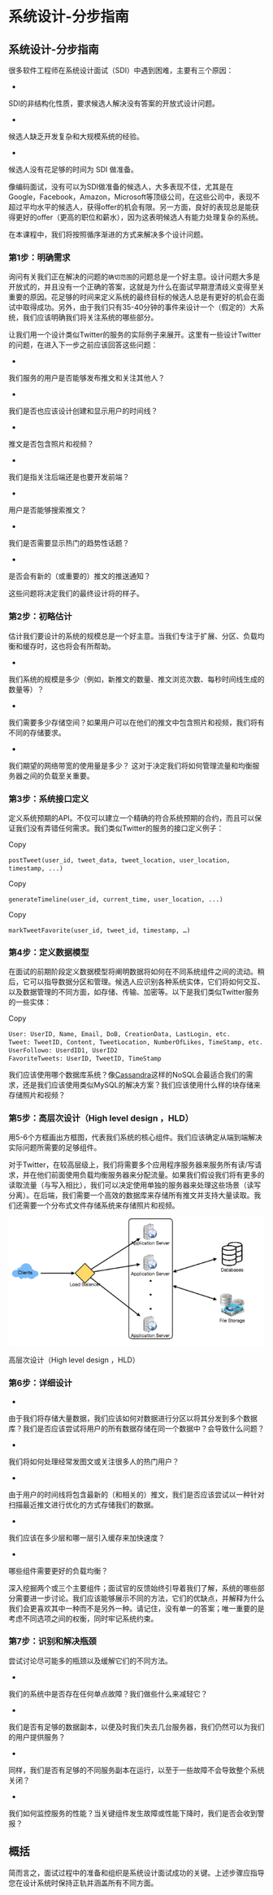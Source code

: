 # 系统设计-分步指南

## 系统设计-分步指南

很多软件工程师在系统设计面试（SDI）中遇到困难，主要有三个原因：

- 

  SDI的非结构化性质，要求候选人解决没有答案的开放式设计问题。

- 

  候选人缺乏开发复杂和大规模系统的经验。

- 

  候选人没有花足够的时间为 SDI 做准备。

像编码面试，没有可以为SDI做准备的候选人，大多表现不佳，尤其是在Google，Facebook，Amazon，Microsoft等顶级公司，在这些公司中，表现不超过平均水平的候选人，获得offer的机会有限。另一方面，良好的表现总是能获得更好的offer（更高的职位和薪水），因为这表明候选人有能力处理复杂的系统。

在本课程中，我们将按照循序渐进的方式来解决多个设计问题。

### 第1步：明确需求

询问有关我们正在解决的问题的`确切范围`的问题总是一个好主意。设计问题大多是开放式的，并且没有一个正确的答案，这就是为什么在面试早期澄清歧义变得至关重要的原因。花足够的时间来定义系统的最终目标的候选人总是有更好的机会在面试中取得成功。另外，由于我们只有35-40分钟的事件来设计一个（假定的）大系统，我们应该明确我们将关注系统的哪些部分。

让我们用一个设计类似Twitter的服务的实际例子来展开。这里有一些设计Twitter的问题，在进入下一步之前应该回答这些问题：

- 

  我们服务的用户是否能够发布推文和关注其他人？

- 

  我们是否也应该设计创建和显示用户的时间线？

- 

  推文是否包含照片和视频？

- 

  我们是指关注后端还是也要开发前端？

- 

  用户是否能够搜索推文？

- 

  我们是否需要显示热门的趋势性话题？

- 

  是否会有新的（或重要的）推文的推送通知？

这些问题将决定我们的最终设计将的样子。

### 第2步：初略估计

估计我们要设计的系统的规模总是一个好主意。当我们专注于扩展、分区、负载均衡和缓存时，这也将会有所帮助。

- 

  我们系统的规模是多少（例如，新推文的数量、推文浏览次数、每秒时间线生成的数量等）？

- 

  我们需要多少存储空间？如果用户可以在他们的推文中包含照片和视频，我们将有不同的存储要求。

- 

  我们期望的网络带宽的使用量是多少？ 这对于决定我们将如何管理流量和均衡服务器之间的负载至关重要。

### 第3步：系统接口定义

定义系统预期的API。不仅可以建立一个精确的符合系统预期的合约，而且可以保证我们没有弄错任何需求。我们类似Twitter的服务的接口定义例子：

Copy

```
postTweet(user_id, tweet_data, tweet_location, user_location, timestamp, ...)  
```

Copy

```
generateTimeline(user_id, current_time, user_location, ...)  
```

Copy

```
markTweetFavorite(user_id, tweet_id, timestamp, …)
```

### 第4步：定义数据模型

在面试的前期阶段定义数据模型将阐明数据将如何在不同系统组件之间的流动。稍后，它可以指导数据分区和管理。候选人应识别各种系统实体，它们将如何交互、以及数据管理的不同方面，如存储、传输、加密等。以下是我们类似Twitter服务的一些实体：

Copy

```
User: UserID, Name, Email, DoB, CreationData, LastLogin, etc.
Tweet: TweetID, Content, TweetLocation, NumberOfLikes, TimeStamp, etc.
UserFollowo: UserdID1, UserID2
FavoriteTweets: UserID, TweetID, TimeStamp
```

我们应该使用哪个数据库系统？像[Cassandra](https://en.wikipedia.org/wiki/Apache_Cassandra)这样的NoSQL会最适合我们的需求，还是我们应该使用类似MySQL的解决方案？我们应该使用什么样的块存储来存储照片和视频？

### 第5步：高层次设计（High level design ，HLD）

用5-6个方框画出方框图，代表我们系统的核心组件。我们应该确定从端到端解决实际问题所需要的足够组件。

对于Twitter，在较高层级上，我们将需要多个应用程序服务器来服务所有读/写请求，并在他们前面使用负载均衡服务器来分配流量。如果我们假设我们将有更多的读取流量（与写入相比），我们可以决定使用单独的服务器来处理这些场景（读写分离）。在后端，我们需要一个高效的数据库来存储所有推文并支持大量读取。我们还需要一个分布式文件存储系统来存储照片和视频。

![image-20241006203851888](images/%E7%B3%BB%E7%BB%9F%E8%AE%BE%E8%AE%A1%E6%8C%87%E5%8D%97/image-20241006203851888.png)

高层次设计（High level design ，HLD）

### 第6步：详细设计

- 

  由于我们将存储大量数据，我们应该如何对数据进行分区以将其分发到多个数据库？我们是否应该尝试将用户的所有数据存储在同一个数据中？会导致什么问题？

- 

  我们将如何处理经常发图文或关注很多人的热门用户？

- 

  由于用户的时间线将包含最新的（和相关的）推文，我们是否应该尝试以一种针对扫描最近推文进行优化的方式存储我们的数据。

- 

  我们应该在多少层和哪一层引入缓存来加快速度？

- 

  哪些组件需要更好的负载均衡？

深入挖掘两个或三个主要组件；面试官的反馈始终引导着我们了解，系统的哪些部分需要进一步讨论。我们应该能够展示不同的方法，它们的优缺点，并解释为什么我们会更喜欢其中一种而不是另外一种。请记住，没有单一的答案；唯一重要的是考虑不同选项之间的权衡，同时牢记系统约束。

### 第7步：识别和解决瓶颈

尝试讨论尽可能多的瓶颈以及缓解它们的不同方法。

- 

  我们的系统中是否存在任何单点故障？我们做些什么来减轻它？

- 

  我们是否有足够的数据副本，以便及时我们失去几台服务器，我们仍然可以为我们的用户提供服务？

- 

  同样，我们是否有足够的不同服务副本在运行，以至于一些故障不会导致整个系统关闭？

- 

  我们如何监控服务的性能？当关键组件发生故障或性能下降时，我们是否会收到警报？

## 概括

简而言之，面试过程中的准备和组织是系统设计面试成功的关键。上述步骤应指导您在设计系统时保持正轨并涵盖所有不同方面。